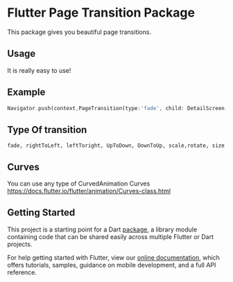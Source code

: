 # Flutter Page Transition Package

This package gives you beautiful page transitions. 

## Usage 
It is really easy to use! 

## Example 

```dart 
Navigator.push(context,PageTransition(type:'fade', child: DetailScreen())); 
```
## Type Of transition
`fade, rightToLeft, leftToright, UpToDown, DownToUp, scale,rotate, size`

## Curves 
You can use any type of CurvedAnimation Curves
https://docs.flutter.io/flutter/animation/Curves-class.html 


## Getting Started

This project is a starting point for a Dart
[package](https://flutter.io/developing-packages/),
a library module containing code that can be shared easily across
multiple Flutter or Dart projects.

For help getting started with Flutter, view our 
[online documentation](https://flutter.io/docs), which offers tutorials, 
samples, guidance on mobile development, and a full API reference.

